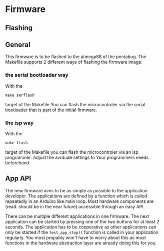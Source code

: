 # Firmware

## Flashing

## General

This firmware is to be flashed to the atmega88 of the pentabug.
The Makefile supports 2 different ways of flashing the firmware image:

### the serial bootloader way

With the

	make serflash

target of the Makefile You can flash the microcontroler via the serial
bootloader that is part of the initial firmware.

### the isp way 

With the

	make flash

target of the Makefile you can flash the microcontroler via an isp programmer.
Adjust the avrdude settings to Your programmers needs beforehand.

## App API

The new firmware aims to be as simple as possible to the application developer.
The applications are defined by a function which is called repeatedly in an
Arduino like main loop. Most hardware components are (read: should be in the
near future) accessible through an easy API.

There can be multiple different applications in one firmware. The next
application can be started by pressing one of the two buttons for at least 2
seconds. The application has to be cooperative as other applications can only
be started if the `test_app_stop()` function is called in your application
regularly. You most propably won't have to worry about this as most functions
in the hardware abstraction layer are already doing this for you.

